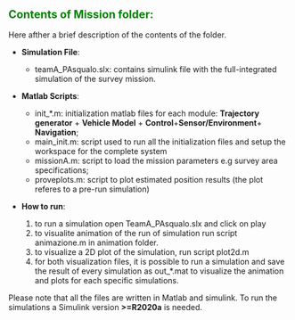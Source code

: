 ### <font color="green"> <span style="font-size:larger;"> Contents of Mission folder: </font> </span>

Here afther a brief description of the contents of the folder.   


- **Simulation File**:
    - teamA_PAsqualo.slx: contains simulink file with the full-integrated simulation of the survey mission. 

- **Matlab Scripts**:
    - init_*.m:  initialization matlab files for each module:  **Trajectory generator** + **Vehicle Model** + **Control**+**Sensor/Environment**+ **Navigation**;
    - main_init.m: script used to run all the initialization files and setup the workspace for the complete system
    - missionA.m: script to load the mission parameters e.g survey area specifications;
    - proveplots.m: script to plot estimated position results (the plot referes to a pre-run simulation)
     

- **How to run**:
    1. to run a simulation open TeamA_PAsqualo.slx and click on play
    2. to visualite animation of the run of simulation run script animazione.m in animation folder. 
    3. to visualize a 2D plot of the simulation, run script plot2d.m
    4. for both visualization files, it is possible to run a simulation and save the result of every simulation as out_*.mat to visualize the animation and plots for each specific simulations.  

Please note that all the files are written in Matlab and simulink. To run the simulations a Simulink version **>=R2020a** is needed.  
